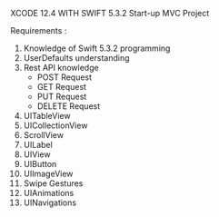 XCODE 12.4 WITH SWIFT 5.3.2 Start-up MVC Project

Requirements :

1. Knowledge of Swift 5.3.2 programming
2. UserDefaults understanding
3. Rest API knowledge
   * POST Request
   * GET Request
   * PUT Request
   * DELETE Request
4. UITableView
6. UICollectionView
7. ScrollView
8. UILabel
9. UIView
10. UIButton
11. UIImageView
12. Swipe Gestures
13. UIAnimations
14. UINavigations